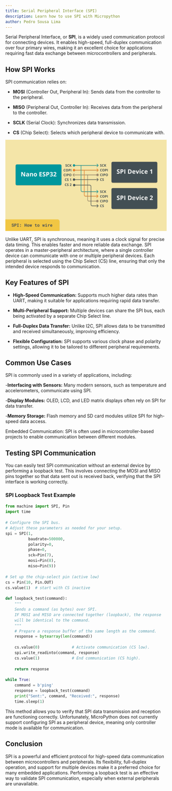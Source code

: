 ```yaml
---
title: Serial Peripheral Interface (SPI)
description: Learn how to use SPI with Micropython
author: Pedro Sousa Lima
---
```


Serial Peripheral Interface, or **SPI**, is a widely used communication protocol for connecting devices. It enables high-speed, full-duplex communication over four primary wires, making it an excellent choice for applications requiring fast data exchange between microcontrollers and peripherals.

## How SPI Works

SPI communication relies on:

- **MOSI** (Controller Out, Peripheral In): Sends data from the controller to the peripheral.

- **MISO** (Peripheral Out, Controller In): Receives data from the peripheral to the controller.

- **SCLK** (Serial Clock): Synchronizes data transmission.

- **CS** (Chip Select): Selects which peripheral device to communicate with.

![SPI Wiring](assets/spi.png)

Unlike UART, SPI is synchronous, meaning it uses a clock signal for precise data timing. This enables faster and more reliable data exchange. SPI operates in a master-peripheral architecture, where a single controller device can communicate with one or multiple peripheral devices. Each peripheral is selected using the Chip Select (CS) line, ensuring that only the intended device responds to communication.

## Key Features of SPI

- **High-Speed Communication:** Supports much higher data rates than UART, making it suitable for applications requiring rapid data transfer.

- **Multi-Peripheral Support:** Multiple devices can share the SPI bus, each being activated by a separate Chip Select line.

- **Full-Duplex Data Transfer:** Unlike I2C, SPI allows data to be transmitted and received simultaneously, improving efficiency.

- **Flexible Configuration:** SPI supports various clock phase and polarity settings, allowing it to be tailored to different peripheral requirements.

## Common Use Cases

SPI is commonly used in a variety of applications, including:

-**Interfacing with Sensors:** Many modern sensors, such as temperature and accelerometers, communicate using SPI.

-**Display Modules:** OLED, LCD, and LED matrix displays often rely on SPI for data transfer.

-**Memory Storage:** Flash memory and SD card modules utilize SPI for high-speed data access.

Embedded Communication: SPI is often used in microcontroller-based projects to enable communication between different modules.

## Testing SPI Communication

You can easily test SPI communication without an external device by performing a loopback test. This involves connecting the MOSI and MISO pins together so that data sent out is received back, verifying that the SPI interface is working correctly.

### SPI Loopback Test Example

```python
from machine import SPI, Pin
import time

# Configure the SPI bus.
# Adjust these parameters as needed for your setup.
spi = SPI(1,
          baudrate=500000,
          polarity=0,
          phase=0,
          sck=Pin(7),
          mosi=Pin(8),
          miso=Pin(9))

# Set up the chip-select pin (active low)
cs = Pin(10, Pin.OUT)
cs.value(1)  # start with CS inactive

def loopback_test(command):
    """
    Sends a command (as bytes) over SPI.
    IF MOSI and MISO are connected together (loopback), the response
    will be identical to the command.
    """
    # Prepare a response buffer of the same length as the command.
    response = bytearray(len(command))
    
    cs.value(0)              # Activate communication (CS low).
    spi.write_readinto(command, response)
    cs.value(1)              # End communication (CS high).
    
    return response

while True:
    command = b'ping'
    response = loopback_test(command)
    print("Sent:", command, "Received:", response)
    time.sleep(1)
```

This method allows you to verify that SPI data transmission and reception are functioning correctly. Unfortunately, MicroPython does not currently support configuring SPI as a peripheral device, meaning only controller mode is available for communication.

## Conclusion

SPI is a powerful and efficient protocol for high-speed data communication between microcontrollers and peripherals. Its flexibility, full-duplex operation, and support for multiple devices make it a preferred choice for many embedded applications. Performing a loopback test is an effective way to validate SPI communication, especially when external peripherals are unavailable.

